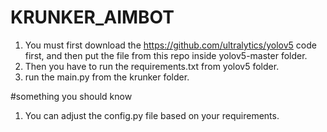 # KRUNKER_AIMBOT
1. You must first download the https://github.com/ultralytics/yolov5 code first, and then put the file from this repo inside yolov5-master folder.
2. Then you have to run the requirements.txt from yolov5 folder.
3. run the main.py from the krunker folder.



#something you should know
1. You can adjust the config.py file based on your requirements.
